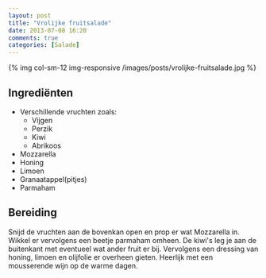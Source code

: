 ```yaml
---
layout: post
title: "Vrolijke fruitsalade"
date: 2013-07-08 16:20
comments: true
categories: [Salade]
---
```

{% img col-sm-12 img-responsive /images/posts/vrolijke-fruitsalade.jpg  %}

<!--more-->

## Ingrediënten 
- Verschillende vruchten zoals: 
	- Vijgen
	- Perzik
	- Kiwi
	- Abrikoos 
- Mozzarella
- Honing
- Limoen
- Granaatappel(pitjes)
- Parmaham


## Bereiding
Snijd de vruchten aan de bovenkan open en prop er wat Mozzarella in. Wikkel er vervolgens een beetje parmaham omheen. De kiwi's leg je aan de buitenkant met eventueel wat ander fruit er bij. Vervolgens een dressing van honing, limoen en olijfolie er overheen gieten. Heerlijk met een mousserende wijn op de warme dagen.